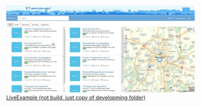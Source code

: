 ![What it should look like](https://raw.githubusercontent.com/zzz3bra/JS_CityIdeas/master/screen.jpg)
[LiveExample (not build, just copy of developming folder)](https://ideas-15c19.firebaseapp.com/)